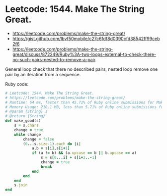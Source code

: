 # Leetcode: 1544. Make The String Great.

- https://leetcode.com/problems/make-the-string-great/
- https://gist.github.com/lbvf50mobile/c27c6fdf8d0390cfd38542ff99ceb2f6
- https://leetcode.com/problems/make-the-string-great/discuss/872249/Ruby%3A-two-loops-external-to-check-there-no-such-pairs-nested-to-remove-a-pair.


General loop check that there no described pairs, nested loop remove one pair by an iteration from a sequence.

Ruby code:
```Ruby
# Leetcode: 1544. Make The String Great.
# https://leetcode.com/problems/make-the-string-great/
# Runtime: 64 ms, faster than 45.71% of Ruby online submissions for Make The String Great.
# Memory Usage: 210.1 MB, less than 5.71% of Ruby online submissions for Make The String Great.
# @param {String} s
# @return {String}
def make_good(s)
    s = s.chars
    change = true
    while change
        change = false
        (0...s.size-1).each do |i|
            a,b = s[i],s[i+1]
            if (a != b) && (a.upcase == b || b.upcase == a)
                s = s[0...i] + s[i+2..-1]
                change = true
                break
            end
        end
    end
    s.join
end
```